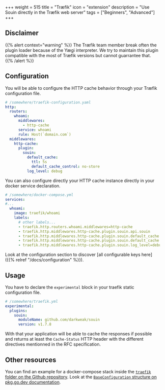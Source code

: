+++
weight = 515
title = "Træfik"
icon = "extension"
description = "Use Souin directly in the Træfik web server"
tags = ["Beginners", "Advanced"]
+++

## Disclaimer
{{% alert context="warning" %}}
The Træfik team member break often the plugin loader because of the Yægi interpreter. We try to maintain this plugin compatible with the most of Træfik versions but cannot guarrantee that.
{{% /alert %}}

## Configuration
You will be able to configure the HTTP cache behavior through your Træfik configuration file.  
```yaml
# /somewhere/traefik-configuration.yaml
http:
  routers:
    whoami:
      middlewares:
        - http-cache
      service: whoami
      rule: Host(`domain.com`)
  middlewares:
    http-cache:
      plugin:
        souin:
          default_cache:
            ttl: 5s
            default_cache_control: no-store
          log_level: debug
```

You can also configure directly your HTTP cache instance directly in your docker service declaration.
```yaml
# /somewhere/docker-compose.yml
services:
#...
  whoami:
    image: traefik/whoami
    labels:
      # other labels...
      - traefik.http.routers.whoami.middlewares=http-cache
      - traefik.http.middlewares.http-cache.plugin.souin.api.souin
      - traefik.http.middlewares.http-cache.plugin.souin.default_cache.ttl=10s
      - traefik.http.middlewares.http-cache.plugin.souin.default_cache.allowed_http_verbs=GET,HEAD,POST
      - traefik.http.middlewares.http-cache.plugin.souin.log_level=debug
```

Look at the configuration section to discover [all configurable keys here]({{% relref "/docs/configuration" %}}).

## Usage 
You have to declare the `experimental` block in your traefik static configuration file.
```yaml
# /somewhere/traefik.yml
experimental:
  plugins:
    souin:
      moduleName: github.com/darkweak/souin
      version: v1.7.8
```

With that your application will be able to cache the responses if possible and returns at least the `Cache-Status` HTTP header with the different directives mentionned in the RFC specification.

Other resources
---------------
You can find an example for a docker-compose stack inside the [`traefik` folder on the Github repository](https://github.com/darkweak/souin/tree/master/plugins/traefik).
Look at the [`BaseConfiguration` structure on pkg.go.dev documentation](https://pkg.go.dev/github.com/darkweak/souin/pkg/middleware#BaseConfiguration).
